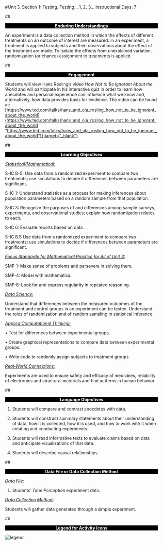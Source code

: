 #Unit 3, Section 1: Testing, Testing… 1, 2, 3…
Instructional Days: 7

##<p style="background: black; color: white; text-align: center;">**Enduring Understandings**</p>
An experiment is a data collection method in which the effects of different treatments on an outcome of
interest are measured. In an experiment, a treatment is applied to subjects and then observations about
the effect of the treatment are made. To isolate the effects from unexplained variation, randomization (or
chance) assignment to treatments is applied.

##<p style="background: black; color: white; text-align: center;">**Engagement**</p>
Students will view Hans Rosling’s video *How Not to Be Ignorant About the World* and will participate in his
interactive quiz in order to learn how anecdotes and personal experience can influence what we know
and, alternatively, how data provides basis for evidence. The video can be found at:
[https://www.ted.com/talks/hans_and_ola_rosling_how_not_to_be_ignorant_about_the_world](https://www.ted.com/talks/hans_and_ola_rosling_how_not_to_be_ignorant_about_the_world "https://www.ted.com/talks/hans_and_ola_rosling_how_not_to_be_ignorant_about_the_world"){:target="_blank"}

##<p style="background: black; color: white; text-align: center;">**Learning Objectives**</p>
<ins>*Statistical/Mathematical:*</ins>

S-IC B-5: Use data from a randomized experiment to compare two treatments; use simulations to decide if differences between parameters are significant.

S-IC 1: Understand statistics as a process for making inferences about population parameters based on
a random sample from that population.

S-IC 3: Recognize the purposes of and differences among sample surveys, experiments, and
observational studies; explain how randomization relates to each.

S-IC 6: Evaluate reports based on data.

S-IC B.5 Use data from a randomized experiment to compare two treatments; use simulations to decide if differences between parameters are significant.

<ins>*Focus Standards for Mathematical Practice for All of Unit 3:*</ins>

SMP-1: Make sense of problems and persevere in solving them.

SMP-4: Model with mathematics.

SMP-8: Look for and express regularity in repeated reasoning.

<ins>*Data Science:*</ins>

Understand that differences between the measured outcomes of the treatment and control groups in an
experiment can be tested. Understand the roles of randomization and of random sampling in statistical
inference.

<ins>*Applied Computational Thinking:*</ins>

• Test for differences between experimental groups.

• Create graphical representations to compare data between experimental groups.

• Write code to randomly assign subjects to treatment groups

<ins>*Real-World Connections:*</ins>

Experiments are used to ensure safety and efficacy of medicines, reliability of electronics and structural
materials and find patterns in human behavior.

##<p style="background: black; color: white; text-align: center;">**Language Objectives**</p>
1. Students will compare and contrast anecdotes with data.

2. Students will construct summary statements about their understanding of data, how it is collected, how it is used, and how to work with it when creating and conducting experiments.

3. Students will read informative texts to evaluate claims based on data and anticipate visualizations of that data.

4. Students will describe causal relationships.

##<p style="background: black; color: white; text-align: center;">**Data File or Data Collection Method**</p>

<ins>*Data File:*</ins>

1. Students’ *Time Perception* experiment data.

<ins>*Data Collection Method:*</ins>

Students will gather data generated through a simple experiment.

##<p style="background: black; color: white; text-align: center;">**Legend for Activity Icons**</p>
![legend](../img/legend.png)